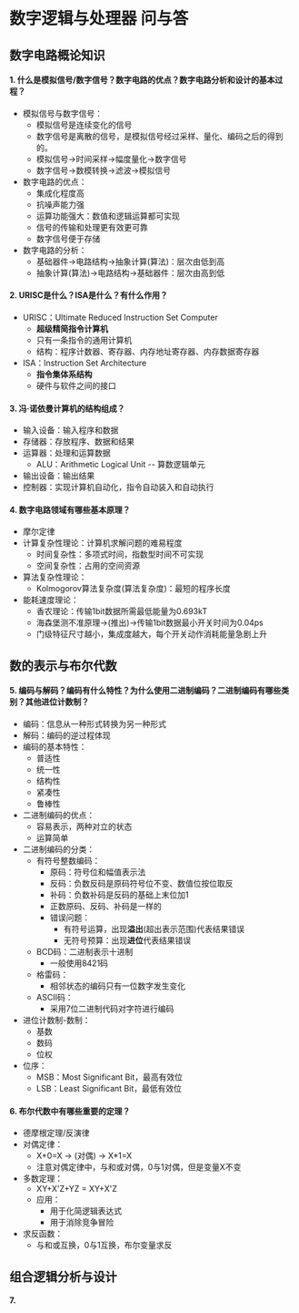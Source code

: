# 数字逻辑与处理器 问与答

## 数字电路概论知识

#### 1. 什么是模拟信号/数字信号？数字电路的优点？数字电路分析和设计的基本过程？

+ 模拟信号与数字信号：
	- 模拟信号是连续变化的信号
	- 数字信号是离散的信号，是模拟信号经过采样、量化、编码之后的得到的。
	- 模拟信号→时间采样→幅度量化→数字信号
	- 数字信号→数模转换→滤波→模拟信号
+ 数字电路的优点：
	- 集成化程度高
	- 抗噪声能力强
	- 运算功能强大：数值和逻辑运算都可实现
	- 信号的传输和处理更有效更可靠
	- 数字信号便于存储
+ 数字电路的分析：
	- 基础器件→电路结构→抽象计算(算法)：层次由低到高
	- 抽象计算(算法)→电路结构→基础器件：层次由高到低


#### 2. URISC是什么？ISA是什么？有什么作用？

+ URISC：Ultimate Reduced Instruction Set Computer
	- **超级精简指令计算机**
	- 只有一条指令的通用计算机
	- 结构：程序计数器、寄存器、内存地址寄存器、内存数据寄存器
+ ISA：Instruction Set Architecture
	- **指令集体系结构**
	- 硬件与软件之间的接口

#### 3. 冯·诺依曼计算机的结构组成？

+ 输入设备：输入程序和数据
+ 存储器：存放程序、数据和结果
+ 运算器：处理和运算数据
	- ALU：Arithmetic Logical Unit -- 算数逻辑单元
+ 输出设备：输出结果
+ 控制器：实现计算机自动化，指令自动装入和自动执行

#### 4. 数字电路领域有哪些基本原理？

+ 摩尔定律
+ 计算复杂性理论：计算机求解问题的难易程度
	- 时间复杂性：多项式时间，指数型时间不可实现
	- 空间复杂性：占用的空间资源
+ 算法复杂性理论：
	- Kolmogorov算法复杂度(算法复杂度)：最短的程序长度
+ 能耗速度理论：
	- 香农理论：传输1bit数据所需最低能量为0.693kT
	- 海森堡测不准原理→(推出)→传输1bit数据最小开关时间为0.04ps
	- 门级特征尺寸越小，集成度越大，每个开关动作消耗能量急剧上升


## 数的表示与布尔代数

#### 5. 编码与解码？编码有什么特性？为什么使用二进制编码？二进制编码有哪些类别？其他进位计数制？

+ 编码：信息从一种形式转换为另一种形式
+ 解码：编码的逆过程体现
+ 编码的基本特性：
	- 普适性
	- 统一性
	- 结构性
	- 紧凑性
	- 鲁棒性
+ 二进制编码的优点：
	- 容易表示，两种对立的状态
	- 运算简单
+ 二进制编码的分类：
	- 有符号整数编码：
		* 原码：符号位和幅值表示法
		* 反码：负数反码是原码符号位不变、数值位按位取反
		* 补码：负数补码是反码的基础上末位加1
		* 正数原码、反码、补码是一样的
		* 错误问题：
			+ 有符号运算，出现**溢出**(超出表示范围)代表结果错误
			+ 无符号预算：出现**进位**代表结果错误
	- BCD码：二进制表示十进制
		* 一般使用8421码
	- 格雷码：
		* 相邻状态的编码只有一位数字发生变化
	- ASCII码：
		* 采用7位二进制代码对字符进行编码
+ 进位计数制-数制：
	- 基数
	- 数码
	- 位权
+ 位序：
	- MSB：Most Significant Bit，最高有效位
	- LSB：Least Significant Bit，最低有效位


#### 6. 布尔代数中有哪些重要的定理？

+ 德摩根定理/反演律
+ 对偶定律：
	- X+0=X → (对偶) → X*1=X
	- 注意对偶定律中，与和或对偶，0与1对偶，但是变量X不变
+ 多数定理：
	- XY+X'Z+YZ = XY+X'Z
	- 应用：
		* 用于化简逻辑表达式
		* 用于消除竞争冒险
+ 求反函数：
	- 与和或互换，0与1互换，布尔变量求反


## 组合逻辑分析与设计

#### 7. 